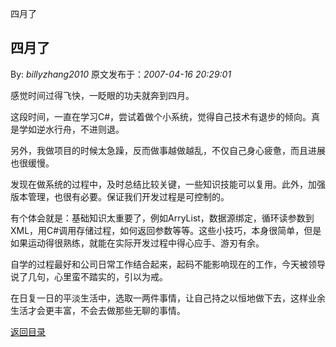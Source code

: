 四月了
## 四月了

By: *billyzhang2010* 原文发布于：*2007-04-16 20:29:01*

感觉时间过得飞快，一眨眼的功夫就奔到四月。

这段时间，一直在学习C#，尝试着做个小系统，觉得自己技术有退步的倾向。真是学如逆水行舟，不进则退。

另外，我做项目的时候太急躁，反而做事越做越乱，不仅自己身心疲惫，而且进展也很缓慢。

  
发现在做系统的过程中，及时总结比较关键，一些知识技能可以复用。此外，加强版本管理，也很有必要。保证我们开发过程是可控制的。

有个体会就是：基础知识太重要了，例如ArryList，数据源绑定，循环读参数到XML，用C#调用存储过程，如何返回参数等等。这些小技巧，本身很简单，但是如果运动得很熟练，就能在实际开发过程中得心应手、游刃有余。

  
自学的过程最好和公司日常工作结合起来，起码不能影响现在的工作，今天被领导说了几句，心里蛮不踏实的，引以为戒。

  
在日复一日的平淡生活中，选取一两件事情，让自己持之以恒地做下去，这样业余生活才会更丰富，不会去做那些无聊的事情。

[返回目录](index.html)
